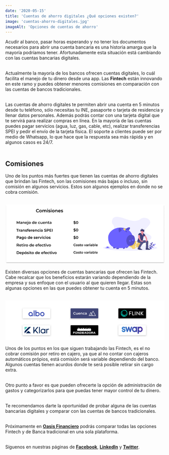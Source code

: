 ```yaml
--- 
date: '2020-05-15' 
title: 'Cuentas de ahorro digitales ¿Qué opciones existen?' 
image: 'cuentas-ahorro-digitales.jpg'
imageAlt: 'Opciones de cuentas de ahorro'
--- 
```


Acudir al banco, pasar horas esperando y no tener los documentos necesarios para abrir una cuenta bancaria es una historia amarga que la mayoría podríamos tener. Afortunadamente esta situación está cambiando con las cuentas bancarias digitales. <br/><br/>

Actualmente la mayoría de los bancos ofrecen cuentas digitales, lo cuál facilita el manejo de tu dinero desde una app. Las **Fintech** están innovando en este ramo y puedes obtener menores comisiones en comparación con las cuentas de bancos tradicionales. <br/><br/>

Las cuentas de ahorro digitales te permiten abrir una cuenta en 5 minutos desde tu teléfono, sólo necesitas tu INE, pasaporte o tarjeta de residencia y llenar datos personales. Además podrás contar con una tarjeta digital que te servirá para realizar compras en línea. En la mayoría de las cuentas puedes pagar servicios (agua, luz, gas, cable, etc), realizar transferencias SPEI y pedir el envío de la tarjeta física. El soporte a clientes puede ser por medio de Whatsapp, lo que hace que la respuesta sea más rápida y en algunos casos es 24/7. <br/><br/>

## Comisiones

Uno de los puntos más fuertes que tienen las cuentas de ahorro digitales que brindan las Fintech, son las comisiones más bajas o incluso, sin comisión en algunos servicios. Estos son algunos ejemplos en donde no se cobra comisión. <br/><br/>

![Comisiones de cuentas de ahorro](comisiones.png)<br/>

Existen diversas opciones de cuentas bancarias que ofrecen las Fintech. Cabe recalcar que los beneficios estarán variando dependiendo de la empresa y sus enfoque con el usuario al que quieren llegar. Estas son algunas opciones en las que puedes obtener tu cuenta en 5 minutos. <br/><br/>

![Las fintech ofrecen una amplia variedad de cuentas de ahorro](cuentas-fintech.png)<br/>

Unos de los puntos en los que siguen trabajando las Fintech, es el no cobrar comisión por retiro en cajero, ya que al no contar con cajeros automáticos própios, está comisión será variable dependiendo del banco. Algunos cuentas tienen acurdos donde te será posible retirar sin cargo extra. <br/><br/>

Otro punto a favor es que pueden ofrecerte la opción de administración de gastos y categorizarlos para que puedas tener mayor control de tu dinero. <br/><br/>

Te recomendamos darte la oportunidad de probar alguna de las cuentas bancarias digitales y comparar con las cuentas de bancos tradicionales. <br/><br/>

Próximamente en **[Oasis Financiero](https://www.oasisfinanciero.mx)** podrás comparar todas las opciones Fintech y de Banca tradicional en una sola plataforma. <br/><br/>

Síguenos en nuestras páginas de **[Facebook](https://facebook.com/oasisfinanciero)**, **[LinkedIn](https://www.linkedin.com/company/oasisfinanciero/)** y **[Twitter](https://twitter.com/oasisfintech)**.